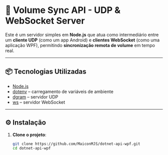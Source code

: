 # 🔌 Volume Sync API - UDP & WebSocket Server

Este é um servidor simples em **Node.js** que atua como intermediário entre um **cliente UDP** (como um app Android) e **clientes WebSocket** (como uma aplicação WPF), permitindo **sincronização remota de volume** em tempo real.

---

## 📦 Tecnologias Utilizadas

- [Node.js](https://nodejs.org/)
- [dotenv](https://www.npmjs.com/package/dotenv) – carregamento de variáveis de ambiente
- [dgram](https://nodejs.org/api/dgram.html) – servidor UDP
- [ws](https://www.npmjs.com/package/ws) – servidor WebSocket

---

## ⚙️ Instalação

1. **Clone o projeto**:
   ```bash
   git clone https://github.com/MaiconMJS/dotnet-api-wpf.git
   cd dotnet-api-wpf
   ```
